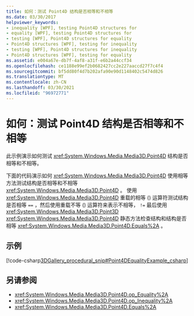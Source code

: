 ```yaml
---
title: 如何：测试 Point4D 结构是否相等和不相等
ms.date: 03/30/2017
helpviewer_keywords:
- inequality [WPF], testing Point4D structures for
- equality [WPF], testing Point4D structures for
- testing [WPF], Point4D structures for equality
- Point4D structures [WPF], testing for inequality
- testing [WPF], Point4D structures for inequality
- Point4D structures [WPF], testing for equality
ms.assetid: e004a67e-db7f-4af8-a31f-e6b2a44ccf34
ms.openlocfilehash: ce1188e99ef2b0682427cc2e227aaccd27f7c4f4
ms.sourcegitcommit: bf5dd80f4d7b202afa90e90d1148402c5474d826
ms.translationtype: MT
ms.contentlocale: zh-CN
ms.lasthandoff: 03/30/2021
ms.locfileid: "96972771"
---
```

# <a name="how-to-test-point4d-structures-for-equality-and-inequality"></a>如何：测试 Point4D 结构是否相等和不相等
此示例演示如何测试 <xref:System.Windows.Media.Media3D.Point4D> 结构是否相等和不相等。  
  
 下面的代码演示如何 <xref:System.Windows.Media.Media3D.Point4D> 使用相等方法测试结构是否相等和不相等 <xref:System.Windows.Media.Media3D.Point4D> 。  使用 <xref:System.Windows.Media.Media3D.Point4D> 重载的相等 () 运算符测试结构是否相等 `==` ，然后使用重载不等 () 运算符来表示不相等， `!=` 最后使用 <xref:System.Windows.Media.Media3D.Point3D> <xref:System.Windows.Media.Media3D.Point4D> 静态方法检查结构和结构是否相等 <xref:System.Windows.Media.Media3D.Point4D.Equals%2A> 。  
  
## <a name="example"></a>示例  
 [!code-csharp[3DGallery_procedural_snip#Point4DEqualityExample_csharp](~/samples/snippets/csharp/VS_Snippets_Wpf/3DGallery_procedural_snip/CSharp/Misc3DOperationsExample.cs#point4dequalityexample_csharp)]  
  
## <a name="see-also"></a>另请参阅

- <xref:System.Windows.Media.Media3D.Point4D.op_Equality%2A>
- <xref:System.Windows.Media.Media3D.Point4D.op_Inequality%2A>
- <xref:System.Windows.Media.Media3D.Point4D.Equals%2A>
